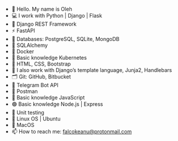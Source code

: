- 👋 Hello. My name is Oleh
- 💻 I work with Python | Django | Flask
- 🔗 Django REST Framework
- ⚡ FastAPI
- 💾 Databases: PostgreSQL, SQLite, MongoDB
- 🧬 SQLAlchemy
- 🐳 Docker
- 🔵 Basic knowledge Kubernetes
- 🎨 HTML, CSS, Bootstrap
- 🔨 I also work with Django’s template language, Junja2, Handlebars
- 🗂 Git: GitHub, Bitbucket
- 🤖 Telegram Bot API
- 🚀 Postman
- 📒 Basic knowledge JavaScript
- 🟢 Basic knowledge Node.js | Express
- 🔬 Unit testing
- 🐧 Linux OS | Ubuntu
-  MacOS
- 📫 How to reach me: falcokeanu@protonmail.com


